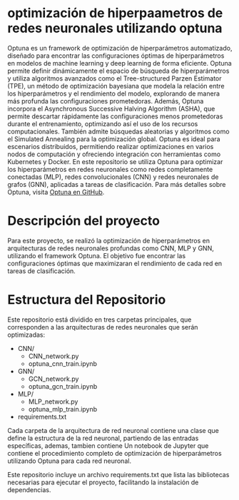 # optimización de hiperpaametros de redes neuronales utilizando optuna

Optuna es un framework de optimización de hiperparámetros automatizado, diseñado para encontrar las configuraciones óptimas de hiperparámetros en modelos de machine learning y deep learning de forma eficiente. Optuna permite definir dinámicamente el espacio de búsqueda de hiperparámetros y utiliza algoritmos avanzados como el Tree-structured Parzen Estimator (TPE), un método de optimización bayesiana que modela la relación entre los hiperparámetros y el rendimiento del modelo, explorando de manera más profunda las configuraciones prometedoras. Además, Optuna incorpora el Asynchronous Successive Halving Algorithm (ASHA), que permite descartar rápidamente las configuraciones menos prometedoras durante el entrenamiento, optimizando así el uso de los recursos computacionales. También admite búsquedas aleatorias y algoritmos como el Simulated Annealing para la optimización global. Optuna es ideal para escenarios distribuidos, permitiendo realizar optimizaciones en varios nodos de computación y ofreciendo integración con herramientas como Kubernetes y Docker. En este repositorio se utiliza Optuna para optimizar los hiperparámetros en redes neuronales como redes completamente conectadas (MLP), redes convolucionales (CNN) y redes neuronales de grafos (GNN), aplicadas a tareas de clasificación. Para más detalles sobre Optuna, visita [Optuna en GitHub](https://github.com/optuna/optuna).

# Descripción del proyecto

Para este proyecto, se realizó la optimización de hiperparámetros en arquitecturas de redes neuronales profundas como CNN, MLP y GNN, utilizando el framework Optuna. El objetivo fue encontrar las configuraciones óptimas que maximizaran el rendimiento de cada red en tareas de clasificación.

# Estructura del Repositorio

Este repositorio está dividido en tres carpetas principales, que corresponden a las arquitecturas de redes neuronales que serán optimizadas:

- CNN/
    - CNN_network.py
    - optuna_cnn_train.ipynb
- GNN/
    - GCN_network.py
    - optuna_gcn_train.ipynb
- MLP/
    - MLP_network.py
    - optuna_mlp_train.ipynb
- requirements.txt


Cada carpeta de la arquitectura de red neuronal contiene una clase que define la estructura de la red neuronal, partiendo de las entradas específicas, ademas, tambien contiene
Un notebook de Jupyter que contiene el procedimiento completo de optimización de hiperparámetros utilizando Optuna para cada red neuronal.


Este repositorio incluye un archivo requirements.txt que lista las bibliotecas necesarias para ejecutar el proyecto, facilitando la instalación de dependencias.
